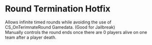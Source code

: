 # Round Termination Hotfix

Allows infinite timed rounds while avoiding the use of CS_OnTerimnateRound Gamedata. (Good for Jailbreak)\
Manually controls the round ends once there are 0 players alive on one team after a player death.

